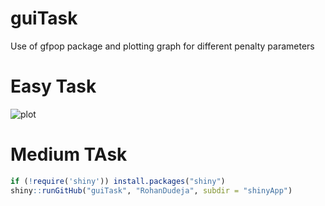 # guiTask
Use of gfpop package and plotting graph for different penalty parameters
# Easy Task
![plot](https://user-images.githubusercontent.com/43816495/74726458-7ff29400-5265-11ea-9927-c878945c465e.png)
#  Medium TAsk
```R
if (!require('shiny')) install.packages("shiny")
shiny::runGitHub("guiTask", "RohanDudeja", subdir = "shinyApp")
```
